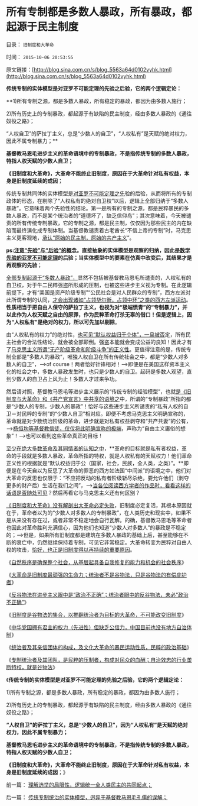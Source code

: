 # 所有专制都是多数人暴政，所有暴政，都起源于民主制度

目录： `旧制度和大革命` 

时间： `2015-10-06 20:53:55` 

原文链接：[http://blog.sina.com.cn/s/blog_5563a64d0102vyhk.html](http://blog.sina.com.cn/s/blog_5563a64d0102vyhk.html)

**传统专制的实体模型是对亚罗不可能定理的先验之后验，它的两个逻辑定论：**

**1)所有专制之源，都是多数人暴政，所有稳定的暴政，都因为由多数人施行；

2)所有历史上的专制暴政，都起源于有缺陷的民主制度，经由多数人暴政的《通往奴役之路》；

“人权自卫”的萨拉丁主义，总是“少数人的自卫”，“人权私有”是天赋的绝对权力，因此不属专制暴力；**

**基督教马恩毛进步主义的革命语境中的专制暴政，不是指传统专制的多数人暴政，特指人权天赋的少数人自卫；**

**《旧制度和大革命》，大革命不能终止旧制度，原因在于大革命针对私有权益，本身是旧制度延续的成因**；

传统专制共同体的实体模型是[对亚罗不可能定理之先](../../../2012/1/3/阿罗定理“愚民总是大多数”与民主素质无关.md)验的后验，从而将所有的专制政体的形态，在剔除了“人权私有的绝对自卫权”以后，逻辑上全部归纳于“多数人暴政”。它意味着两个先验性的结论。第一是所有的专制之源，都是民粹暴民的多数人暴政，而不是某个统治者的“道德坏了，缺乏信仰鸟”；其次意味着，今天被谴责的所有传统专制暴政，它的专制之源，都是民主制，仅仅因为那些民主的内在缺陷而最终演化成专制体制。当基督教谴责着古老酋长“不信上帝的专制”时，马克思主义更客观地，[承认“原始的民主制，原始的共产主义](../../../2011/7/21/“原始共产主义”就是原始奴隶制.md)”。

**ps:[注意“先验”与“后验”的概](../../../2012/3/14/面向对象的“科学发展观”.md)念。直接抽象的实体模型是观察的归纳，因此是[数学先验的亚罗不可能定理](../../../2012/1/1/滥用了正确的数学的阿罗不可能定理，论证了鲁迅的《药》.md)的后验；当实体模型中的要素在仿真中改变后，其结果才是再观察的先验**；

[全部专制起源于“多数人暴政”，](../../../2011/7/20/多数人暴政会自然转变为专制.md)显然不包括被基督教马恩毛所谴责的，人权私有的自卫权，对于牛二民粹强盗所形成的压制，也被这些进步主义视为专制。在此逻辑前提下，才有“美国是资产阶级专制”“公民社会是对人民群众的专制”，西方左派对此所谓专制的认同，[才会出现诸如“占领华尔街，占领中环”之类的西方左派运动](../../../2011/10/17/占领大企业，占领福利局，占领华尔街.md)。**性质相当于把自由人保守的萨拉丁主义，也视为对“极端愤青”的“专制暴力”，并以此作为人权天赋之自由的原罪，作为民粹革命打杀无辜的借口！但是逻辑上，因为“人权私有”是绝对的权力，所以可先加以剔除**。

由“人权私有的权力”的绝对性，[也可见“默认权益归于个体”，一旦被否](../../../2015/3/6/关键性的“人权断言：默认权益归于个体”.md)定，所有民主社会的合法性结论，就会被全部颠倒。强盗本能就会变成公益的良知！因此才有了[马克思主义所谓“无产阶级革命和阶级斗争”的正义性](../../../2011/10/16/阶级斗争中的大脑急转弯，攻击无权的小平民.md)。更值得注意的是，传统专制全部是“多数人的暴政”，唯独人权自卫在所有传统社会之中，都是“少数人对多数人的自卫”，——>of
course！两者恰好针锋相对！——>即便是在美国这样资本主义化的社会之中，多数人暴政发生时，也只是少数人的自卫。起码是多数人观望，直到少数人的自卫占上风为止！多数人才过来争功。

然后请对照，基督教马恩毛等进步主义展示的“传统专制的经验模型”，也就[是《旧制度与大革命》和《共产党宣言》中共享的语境之](../../../2015/9/29/统治者不是谷物法，也不是特殊利益集团，大革命不可能改变旧制度.md)中，所谓的“专制暴政”所指的都是“少数人的专制，少数人的暴政”！恰好与这些进步主义所谴责的“私有人权的自卫＝对民粹的专制”的“少数人自卫”相对应。即便不考虑马克思主义明确宣称的，革命就是对少数统治阶级的革命，进步就是对私有权益剥夺和“共产共妻”的公有，——>[杨恒均等基督教信徒，仅仅将此明确宣称的极端](http://blog.sina.com.cn/s/blog_48c00fbb0102w5n6.html)，声称为“自由主义庸俗的想象”！——>也可以看到这些革命真正的目标！

[至少在绝大多数革命及其同情者的认知之中](../../../2012/1/1/多数人暴政的“怀旧”“复古”的虚拟正义.md)，**革命的目标就是私有者权益，革命的手段就是多数人暴政，革命所指的特权，就是人权私有的天赋权力！他们革命正义性的根据就是“默认权益归于公（国家，社会，民族，全人类，之类）”。**即便是在今天自以为反思了大革命的罪恶的西方如法国“中间派”的语境之中，他们对大革命的反思也仅限于：“不应把反动的私有者阶级斩尽杀绝，要允许他们（剥夺更多的财产后）生活在我们之间”，——>[当各位阅读西方学者的作品时，看看这样的话语是否随处可见](../../../2011/3/23/西方传统文化的愚昧落后.md)？然后再看它与马克思主义还有何区别？

[《旧制度和大革命》没有解剖出大革命必定失败](../../../2014/5/29/《旧制度和大革命》新解，您如何爆破海上的冰山？.md)，旧制度必定复活，其根本原因就在于，革命者以为的“少数人对多数人的专制暴政”，在人类历史和现实中，如果不是从来没有存在过，或者非常不稳定地会自行瓦解。的确，基督教马恩毛等革命者也因此对革命胜利充满信心，因为他们也知道“少数人对多数人”的暴政是不稳定的；——>但是，如果所有旧制度都是建筑在多数人暴政的基础上后，甚至能够在不断的衰亡中，仍然继续保持着专制，可见它非常稳定。大革命转变为民粹对自由人权的攻击，[恰好，也正是旧制度得以再持续的重要原因](../../../2015/9/27/大革命是旧制度最顽强的生命力；.md)。

《[自然秩序是确保整个社会，从基层起具备自我修复的能力和机会的社会秩序](../../../2015/9/26/自然秩序的定义和自然转型，谷物法和传统意义上的不公平.md)》

《[大革命是旧制度最顽强的生命力；统治者不是谷物法，只是谷物法的有偿庇护者](../../../2015/9/27/大革命是旧制度最顽强的生命力；.md)》

《[反谷物法在进步主义眼中是“政治不正确”；统治者眼中的反谷物法，未必“政治不正确”](../../../2015/9/28/反谷物法是“不革命”的“革命”，是渐进的“不太渐进”；.md)》

《[旧制度是谷物法的集合，以推翻统治者为目标的大革命，不可能改变旧制度](../../../2015/9/29/统治者不是谷物法，也不是特殊利益集团，大革命不可能改变旧制度.md)》

《[中华党国拥有君主的权力（先进性）但缺乏公信力，中国目前也没有地方自治体制](../../../2015/9/30/中国现实条件，根本没有“司法独立，三权分立”可能性；.md)》

《[统治者及其亲信团体的构成，及文化大革命的暴民运动性质，民粹的政治基础](../../../2015/10/4/理解若干历史问题的决议，对执政合法性的补救.md)》

《[专制统治者及其团队，是民粹的压制者，构成对民众的血酬；自治效忠的行业垄断特权，就是谷物法](../../../2015/10/5/传统专制统治的实体模型，迥异于基督教马恩毛孔儒的误解；.md)》

《**传统专制的实体模型是对亚罗不可能定理的先验之后验，它的两个逻辑定论：**

1)所有专制之源，都是多数人暴政，所有稳定的暴政，都因为由多数人施行；

2)所有历史上的专制暴政，都起源于有缺陷的民主制度，经由多数人暴政的《通往奴役之路》；

**“人权自卫”的萨拉丁主义，总是“少数人的自卫”，因为“人权私有”是天赋的绝对权力，因此不属专制暴力；**

**基督教马恩毛进步主义的革命语境中的专制暴政，不是指传统专制的多数人暴政，特指人权天赋的少数人自卫；**

**《旧制度和大革命》，大革命不能终止旧制度，原因在于大革命针对私有权益，本身是旧制度延续的成因**；》

前一篇： [理解选举的局限性，逻辑统一全人类民主的共同起点；](../../../2015/10/7/理解选举的局限性，逻辑统一全人类民主的共同起点；.md)

后一篇： [传统专制统治的实体模型，迥异于基督教马恩毛孔儒的误解；](../../../2015/10/5/传统专制统治的实体模型，迥异于基督教马恩毛孔儒的误解；.md)

